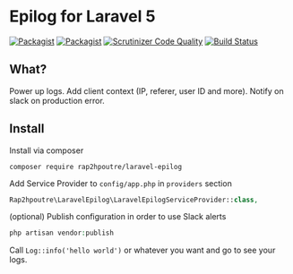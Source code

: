 # Epilog for Laravel 5
[![Packagist](https://img.shields.io/packagist/l/rap2hpoutre/laravel-epilog.svg)](https://packagist.org/packages/rap2hpoutre/laravel-epilog) [![Packagist](https://img.shields.io/packagist/v/rap2hpoutre/laravel-epilog.svg)](https://packagist.org/packages/rap2hpoutre/laravel-epilog) [![Scrutinizer Code Quality](https://scrutinizer-ci.com/g/rap2hpoutre/laravel-epilog/badges/quality-score.png?b=master)](https://scrutinizer-ci.com/g/rap2hpoutre/laravel-epilog/?branch=master) [![Build Status](https://scrutinizer-ci.com/g/rap2hpoutre/laravel-epilog/badges/build.png?b=master)](https://scrutinizer-ci.com/g/rap2hpoutre/laravel-epilog/build-status/master)
## What?

Power up logs. Add client context (IP, referer, user ID and more). Notify on slack on production error.

## Install

Install via composer
```
composer require rap2hpoutre/laravel-epilog
```

Add Service Provider to `config/app.php` in `providers` section
```php
Rap2hpoutre\LaravelEpilog\LaravelEpilogServiceProvider::class,
```

(optional) Publish configuration in order to use Slack alerts
```php
php artisan vendor:publish
```

Call `Log::info('hello world')` or whatever you want and go to see your logs.
